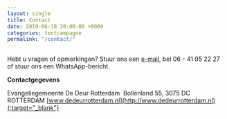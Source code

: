 ```yaml
---
layout: single
title: Contact
date: 2019-06-18 20:00:00 +0000
categories: tentcampagne
permalink: "/contact/"
---
```

Hebt u vragen of opmerkingen? Stuur ons een [e-mail](mailto:info@dedeurrotterdam.nl), bel 06 - 41 95 22 27 of stuur ons een WhatsApp-bericht.

<strong>Contactgegevens</strong>  

Evangeliegemeente De Deur Rotterdam
&zwnj;
Bollenland 55, 3075 DC  ROTTERDAM
[www.dedeurrotterdam.nl](http://www.dedeurrotterdam.nl){:target="_blank"}
